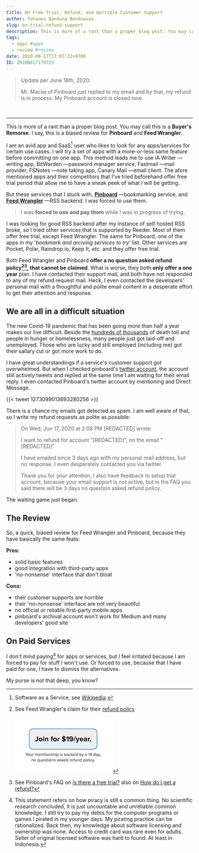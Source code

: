 ```yaml
---
title: On Free Trial, Refund, and Horrible Customer Support
author: Yohanes Bandung Bondowoso
slug: on-trial-refund-support
description: This is more of a rant than a proper blog post. You may call this is a "Buyer’s Remorse". I say, this is a biased review for <strong>Pinboard</strong> and <strong>Feed Wrangler</strong>.<br>I am forced to use those services because of their inactive customer support and unreliable refund policy.
tags:
  - apps #apps
  - review #review
date: 2020-06-17T17:07:22+0700
ID: 20200617170722
---
```


> Update per <time title="Thursday, 18 June 2020 on 11:05 GMT+7">June 18th, 2020</time>:
> 
> Mr. Maciej of Pinboard just replied to my email and by that, my refund is in process. My Pinboard account is closed now.

<br>

---

This is more of a rant than a proper blog post. You may call this is a **Buyer's Remorse**. I say, this is a biased review for **Pinboard** and **Feed Wrangler**.

I am an avid app and SaaS[^1] user who likes to look for any apps/services for certain use cases. I will try a set of apps with a more-or-less same feature before committing on one app. This method leads me to use iA Writer —writing app, BitWarden —password manager service, Fastmail —mail provider, FSNotes —note taking app, Canary Mail —email client. The afore mentioned apps and their competitors that I've tried beforehand offer free trial period that allow me to have a sneak peek of what I will be getting.

But these services that I stuck with, [**Pinboard**](https://pinboard.in) —bookmarking service, and [**Feed Wrangler**](https://feedwrangler.net) —RSS backend. I was forced to use them.

> I was **forced to use and pay them** while I was in progress of trying.

I was looking for good RSS backend after my instance of self hosted RSS broke, so I tried other services that is supported by Reeder. Most of them offer free trial, except Feed Wrangler. The same for Pinboard, one of the apps in my '_bookmark and arciving services to try_' list. Other services are Pocket, Polar, Raindrop.io, Keep It, _etc._ and they offer free trial.

Both Feed Wrangler and Pinboard **offer a no question asked refund policy[^2][^3], that cannot be claimed**. What is worse, they both **only offer a one year** plan. I have contacted their support mail, and both have not responded to any of my refund request mail. Heck, I even contacted the developers' personal mail with a thoughtful and polite email content in a desperate effort to get their attention and response.


## We are all in a difficult situation

The new Covid-19 pandemic that has been going more than half a year makes our live difficult. Beside the [hundreds of thousands](https://www.worldometers.info/coronavirus/coronavirus-death-toll/) of death toll and people in hunger or homelessness, many people just got laid-off and unemployed. Those who are lucky and still employed (including me) got their sallary cut or got more work to do.

I have great understandings if a service's customer support got overwhelmed. But when I checked pinboard's [twitter account](https://twitter.com/pinboard), the account still actively tweets and replied at the same time I am waiting for their email reply. I even contacted Pinboard's twitter account by mentioning and Direct Message.

{{< tweet 1273099013693280256 >}}

There is a chance my emails got detected as spam. I am well aware of that, so I write my refund requests as polite as possible:

> On Wed, Jun 17, 2020 at 2:08 PM [REDACTED] wrote:
>
> I  want to refund for account "[REDACTED]", on the email "[REDACTED]"
>
> I have emailed since 3 days ago with my personal mail address, but no response. I even desperately contacted you via twitter.
>
> Thank you for your attention, I also have feedback to setup trial account, because your email support is not active, but in the FAQ you said there will be 3 days no question asked refund policy.

The waiting game just began.

## The Review

So, a quick, biased review for Feed Wrangler and Pinboard, because they have basically the same feats:

**Pros:**
- solid basic features
- good integration with third-party apps
- 'no-nonsense' interface that don't bloat

**Cons:**
- their customer supports are horrible
- their 'no-nonsense' interface are not very beautiful
- no official or reliable first-party mobile apps
- pinboard's archival account won't work for Medium and many developers' good site


## On Paid Services

I don't mind paying[^4] for apps or services, but I feel irritated because I am forced to pay for stuff I won't use. Or forced to use, because that I have paid for one, I have to dismiss the alternatives.

My purse is not that deep, you know?



[^1]: Software as a Service, see [Wikipedia](https://en.wikipedia.org/wiki/Software_as_a_service).
[^2]: See Feed Wrangler's claim for their [refund policy](http://archive.is/kljHb "Link to archived feed wrangler landing page")

      ![](feed-wrangler.png)
[^3]: See Pinboard's FAQ on [Is there a free trial?](http://archive.is/hXgBr#free_trial "Link to archived pinboard faq page") also on [How do I get a refund?](http://archive.is/hXgBr#refund "Link to archived pinboard faq page")
[^4]: This statement refers on how piracy is still a common thing. No scientific research concluded, it is just uncountable and unreliable common knowledge. I still try to pay my debts for the computer programs or games I pirated in my younger days. My pirating practice can be rationalized. Back then, my knowledge about software licensing and ownership was none. Access to credit card was rare even for adults. Seller of original licensed software was hard to found. At least in Indonesia.
